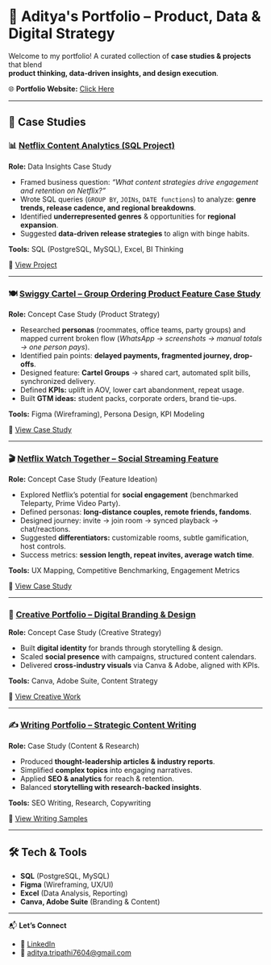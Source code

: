 # 🚀 Aditya's Portfolio – Product, Data & Digital Strategy  

Welcome to my portfolio! A curated collection of **case studies & projects** that blend  
**product thinking, data-driven insights, and design execution**.  

🌐 **Portfolio Website:** [Click Here](https://swiggy-cartel-product.my.canva.site/portfolio)  

---

## 📌 Case Studies  

### 📊 [Netflix Content Analytics (SQL Project)](https://github.com/Aditya-Tripathi07/SQL_NETFLIX_PROJECT)  
**Role:** Data Insights Case Study  
- Framed business question: *“What content strategies drive engagement and retention on Netflix?”*  
- Wrote SQL queries (`GROUP BY`, `JOINs`, `DATE functions`) to analyze: **genre trends, release cadence, and regional breakdowns**.  
- Identified **underrepresented genres** & opportunities for **regional expansion**.  
- Suggested **data-driven release strategies** to align with binge habits.  

**Tools:** SQL (PostgreSQL, MySQL), Excel, BI Thinking  

🔗 [View Project](https://github.com/Aditya-Tripathi07/SQL_NETFLIX_PROJECT)  

---

### 🍽️ [Swiggy Cartel – Group Ordering Product Feature Case Study](https://swiggy-cartel-product.my.canva.site/)  
**Role:** Concept Case Study (Product Strategy)  
- Researched **personas** (roommates, office teams, party groups) and mapped current broken flow (*WhatsApp → screenshots → manual totals → one person pays*).  
- Identified pain points: **delayed payments, fragmented journey, drop-offs**.  
- Designed feature: **Cartel Groups** → shared cart, automated split bills, synchronized delivery.  
- Defined **KPIs:** uplift in AOV, lower cart abandonment, repeat usage.  
- Built **GTM ideas:** student packs, corporate orders, brand tie-ups.  

**Tools:** Figma (Wireframing), Persona Design, KPI Modeling  

🔗 [View Case Study](https://swiggy-cartel-product.my.canva.site/)  

---

### 🎬 [Netflix Watch Together – Social Streaming Feature](https://swiggy-cartel-product.my.canva.site/netflix-product-website)  
**Role:** Concept Case Study (Feature Ideation)  
- Explored Netflix’s potential for **social engagement** (benchmarked Teleparty, Prime Video Party).  
- Defined personas: **long-distance couples, remote friends, fandoms**.  
- Designed journey: invite → join room → synced playback → chat/reactions.  
- Suggested **differentiators:** customizable rooms, subtle gamification, host controls.  
- Success metrics: **session length, repeat invites, average watch time**.  

**Tools:** UX Mapping, Competitive Benchmarking, Engagement Metrics  

🔗 [View Case Study](https://swiggy-cartel-product.my.canva.site/netflix-product-website)  

---

### 🎨 [Creative Portfolio – Digital Branding & Design](https://swiggy-cartel-product.my.canva.site/copy-of-creative-portfolio)  
**Role:** Concept Case Study (Creative Strategy)  
- Built **digital identity** for brands through storytelling & design.  
- Scaled **social presence** with campaigns, structured content calendars.  
- Delivered **cross-industry visuals** via Canva & Adobe, aligned with KPIs.  

**Tools:** Canva, Adobe Suite, Content Strategy  

🔗 [View Creative Work](https://swiggy-cartel-product.my.canva.site/copy-of-creative-portfolio)  

---

### ✍️ [Writing Portfolio – Strategic Content Writing](https://drive.google.com/drive/folders/1YUr8hiwiHnt2hLxDkeiAlNEKnIWstlnA)  
**Role:** Case Study (Content & Research)  
- Produced **thought-leadership articles & industry reports**.  
- Simplified **complex topics** into engaging narratives.  
- Applied **SEO & analytics** for reach & retention.  
- Balanced **storytelling with research-backed insights**.  

**Tools:** SEO Writing, Research, Copywriting  

🔗 [View Writing Samples](https://drive.google.com/drive/folders/1YUr8hiwiHnt2hLxDkeiAlNEKnIWstlnA)  

---

## 🛠 Tech & Tools  
- **SQL** (PostgreSQL, MySQL)  
- **Figma** (Wireframing, UX/UI)  
- **Excel** (Data Analysis, Reporting)  
- **Canva, Adobe Suite** (Branding & Content)  

---

📬 **Let’s Connect**  
- 💼 [LinkedIn](https://www.linkedin.com/in/aditya7604/)  
- 📧 aditya.tripathi7604@gmail.com  
